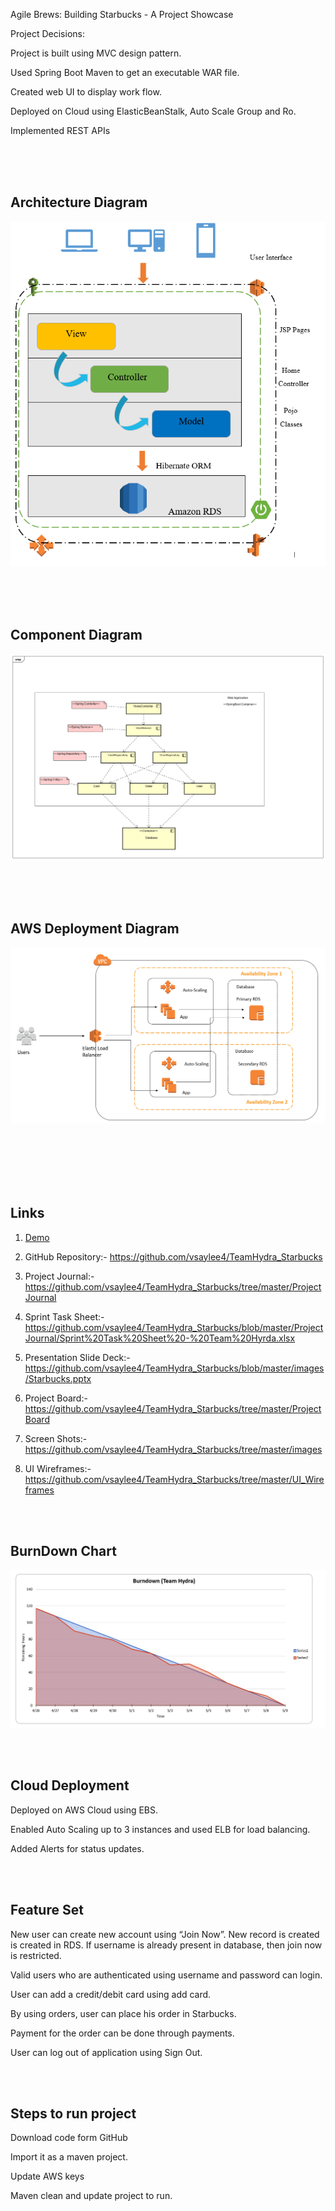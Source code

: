 Agile Brews: Building Starbucks - A Project Showcase

Project Decisions:

Project is built using MVC design pattern. 

Used Spring Boot Maven to get an executable WAR file. 

Created web UI to display work flow. 

Deployed on Cloud using ElasticBeanStalk, Auto Scale Group and Ro. 

Implemented REST APIs 


<br /><br /><br />
## Architecture Diagram
![Arch](/images/arch.PNG)


<br /><br /><br />
## Component Diagram
![Component](/images/ComponentDiagram.png)


<br /><br /><br />
## AWS Deployment Diagram
![AWS Deployment](/images/AWSDeploymentDiag.PNG)
<br /><br /><br />

<br /><br /><br />
## Links
1. [Demo](https://youtu.be/4YCAaoqBXl4)

2. GitHub Repository:- https://github.com/vsaylee4/TeamHydra_Starbucks

3. Project Journal:- https://github.com/vsaylee4/TeamHydra_Starbucks/tree/master/ProjectJournal

4. Sprint Task Sheet:- https://github.com/vsaylee4/TeamHydra_Starbucks/blob/master/ProjectJournal/Sprint%20Task%20Sheet%20-%20Team%20Hyrda.xlsx

5. Presentation Slide Deck:- https://github.com/vsaylee4/TeamHydra_Starbucks/blob/master/images/Starbucks.pptx

6. Project Board:- https://github.com/vsaylee4/TeamHydra_Starbucks/tree/master/ProjectBoard

7. Screen Shots:- https://github.com/vsaylee4/TeamHydra_Starbucks/tree/master/images 

8. UI Wireframes:- https://github.com/vsaylee4/TeamHydra_Starbucks/tree/master/UI_Wireframes

<br /><br />

## BurnDown Chart

![Burndown](/images/BurndownChart.jpg)

<br /><br />
## Cloud Deployment

Deployed on AWS Cloud using EBS. 

Enabled Auto Scaling up to 3 instances and used ELB for load balancing. 

Added Alerts for status updates.

<br /><br />
## Feature Set

New user can create new account using “Join Now”. New record is created is created in RDS. If username is already present in database, then join now is restricted.  

Valid users who are authenticated using username and password can login. 

User can add a credit/debit card using add card. 

By using orders, user can place his order in Starbucks. 

Payment for the order can be done through payments. 

User can log out of application using Sign Out.

<br /><br />
## Steps to run project 

Download code form GitHub 

Import it as a maven project. 

Update AWS keys 

Maven clean and update project to run.
